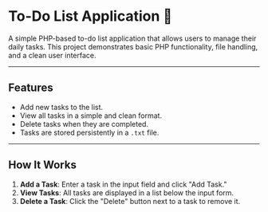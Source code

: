 
# To-Do List Application 📝

A simple PHP-based to-do list application that allows users to manage their daily tasks. This project demonstrates basic PHP functionality, file handling, and a clean user interface.

---

## Features
- Add new tasks to the list.
- View all tasks in a simple and clean format.
- Delete tasks when they are completed.
- Tasks are stored persistently in a `.txt` file.

---

## How It Works
1. **Add a Task**: Enter a task in the input field and click "Add Task."
2. **View Tasks**: All tasks are displayed in a list below the input form.
3. **Delete a Task**: Click the "Delete" button next to a task to remove it.
